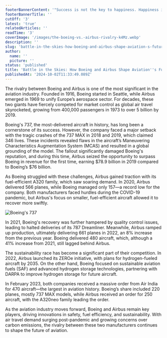 ```yaml
---
footerBannerContent: '"Success is not the key to happiness. Happiness is the key to success." — Albert Schweitzer'
footerBannerTitle: ''
cutOff: '3'
latest: 'true'
relatedArticles: ''
readTime: '3'
coverImage: '/images/the-boeing-vs.-airbus-rivalry-k4Mz.webp'
description: ''
slug: 'battle-in-the-skies-how-boeing-and-airbus-shape-aviation-s-future'
author:
  name: ''
  picture: ''
status: 'published'
title: 'Battle in the Skies: How Boeing and Airbus Shape Aviation''s Future'
publishedAt: '2024-10-02T11:33:49.089Z'
---
```


The rivalry between Boeing and Airbus is one of the most significant in the aviation industry. Founded in 1916, Boeing started in Seattle, while Airbus emerged in 1969 to unify Europe’s aerospace sector. For decades, these two giants have fiercely competed for market control as global air travel skyrocketed, growing from 400,000 passengers in 1973 to over 5 billion by 2019.

Boeing's 737, the most-delivered aircraft in history, has long been a cornerstone of its success. However, the company faced a major setback with the tragic crashes of the 737 MAX in 2018 and 2019, which claimed 346 lives. These incidents revealed flaws in the aircraft’s Maneuvering Characteristics Augmentation System (MCAS) and resulted in a global grounding of the model. The fallout significantly damaged Boeing's reputation, and during this time, Airbus seized the opportunity to surpass Boeing in revenue for the first time, earning $78.9 billion in 2019 compared to Boeing’s $76 billion.

As Boeing struggled with these challenges, Airbus gained traction with its fuel-efficient A320 family, which saw soaring demand. In 2020, Airbus delivered 566 planes, while Boeing managed only 157—a record low for the company. Both manufacturers faced hurdles during the COVID-19 pandemic, but Airbus's focus on smaller, fuel-efficient aircraft allowed it to recover more swiftly.

![Boeing's 737](/images/the-boeing-vs.-airbus-rivalry-EzOD.webp)

In 2021, Boeing's recovery was further hampered by quality control issues, leading to halted deliveries of its 787 Dreamliner. Meanwhile, Airbus ramped up production, ultimately delivering 661 planes in 2022, an 8% increase from the previous year. Boeing delivered 480 aircraft, which, although a 41% increase from 2021, still lagged behind Airbus.

The sustainability race has become a significant part of their competition. In 2022, Airbus launched its ZEROe initiative, with plans for hydrogen-fueled aircraft by 2035. On the other hand, Boeing focused on sustainable aviation fuels (SAF) and advanced hydrogen storage technologies, partnering with DARPA to improve hydrogen storage for future aircraft.

In February 2023, both companies received a massive order from Air India for 470 aircraft—the largest in aviation history. Boeing’s share included 220 planes, mostly 737 MAX models, while Airbus received an order for 250 aircraft, with the A320neo family leading the order.

As the aviation industry moves forward, Boeing and Airbus remain key players, driving innovations in safety, fuel efficiency, and sustainability. With air travel demand surging post-pandemic and growing concerns over carbon emissions, the rivalry between these two manufacturers continues to shape the future of aviation.